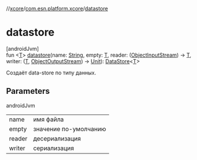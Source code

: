 //[xcore](../../index.md)/[com.esn.platform.xcore](index.md)/[datastore](datastore.md)

# datastore

[androidJvm]\
fun &lt;[T](datastore.md)&gt; [datastore](datastore.md)(name: [String](https://kotlinlang.org/api/latest/jvm/stdlib/kotlin/-string/index.html), empty: [T](datastore.md), reader: ([ObjectInputStream](https://developer.android.com/reference/kotlin/java/io/ObjectInputStream.html)) -&gt; [T](datastore.md), writer: ([T](datastore.md), [ObjectOutputStream](https://developer.android.com/reference/kotlin/java/io/ObjectOutputStream.html)) -&gt; [Unit](https://kotlinlang.org/api/latest/jvm/stdlib/kotlin/-unit/index.html)): [DataStore](https://developer.android.com/reference/kotlin/androidx/datastore/core/DataStore.html)&lt;[T](datastore.md)&gt;

Создаёт data-store по типу данных.

## Parameters

androidJvm

| | |
|---|---|
| name | имя файла |
| empty | значение по-умолчанию |
| reader | десериализация |
| writer | сериализация |
